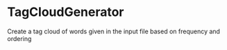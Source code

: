 # TagCloudGenerator
Create a tag cloud of words given in the input file based on frequency and ordering

